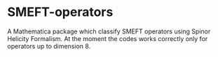# SMEFT-operators
A Mathematica package which classify SMEFT operators using Spinor Helicity Formalism. At the moment the codes works correctly only for operators up to dimension 8.
